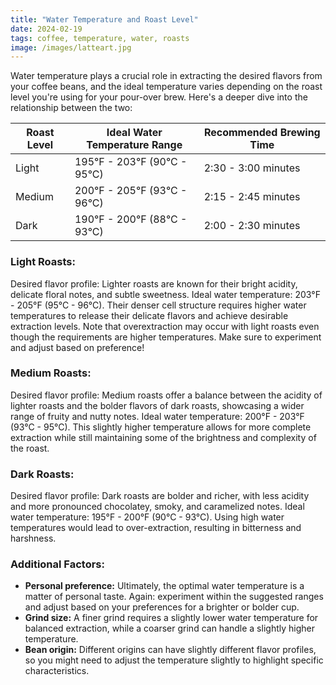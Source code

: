 ```yaml
---
title: "Water Temperature and Roast Level"
date: 2024-02-19
tags: coffee, temperature, water, roasts
image: /images/latteart.jpg
---
```


Water temperature plays a crucial role in extracting the desired flavors from your coffee beans, and the ideal temperature varies depending on the roast level you're using for your pour-over brew. Here's a deeper dive into the relationship between the two:

| Roast Level | Ideal Water Temperature Range | Recommended Brewing Time |
|---|---|---|
| Light | 195°F - 203°F (90°C - 95°C) | 2:30 - 3:00 minutes |
| Medium | 200°F - 205°F (93°C - 96°C) | 2:15 - 2:45 minutes |
| Dark | 190°F - 200°F (88°C - 93°C) | 2:00 - 2:30 minutes |

### **Light Roasts:**

Desired flavor profile: Lighter roasts are known for their bright acidity, delicate floral notes, and subtle sweetness.
Ideal water temperature: 203°F - 205°F (95°C - 96°C). Their denser cell structure requires higher water temperatures to release their delicate flavors and achieve desirable extraction levels.  Note that overextraction may occur with light roasts even though the requirements are higher temperatures.  Make sure to experiment and adjust based on preference!

### **Medium Roasts:**

Desired flavor profile: Medium roasts offer a balance between the acidity of lighter roasts and the bolder flavors of dark roasts, showcasing a wider range of fruity and nutty notes.
Ideal water temperature: 200°F - 203°F (93°C - 95°C). This slightly higher temperature allows for more complete extraction while still maintaining some of the brightness and complexity of the roast.

### **Dark Roasts:**

Desired flavor profile: Dark roasts are bolder and richer, with less acidity and more pronounced chocolatey, smoky, and caramelized notes.
Ideal water temperature: 195°F - 200°F (90°C - 93°C). Using high water temperatures would lead to over-extraction, resulting in bitterness and harshness.

### **Additional Factors:**

* **Personal preference:** Ultimately, the optimal water temperature is a matter of personal taste. Again: experiment within the suggested ranges and adjust based on your preferences for a brighter or bolder cup.
* **Grind size:** A finer grind requires a slightly lower water temperature for balanced extraction, while a coarser grind can handle a slightly higher temperature.
* **Bean origin:** Different origins can have slightly different flavor profiles, so you might need to adjust the temperature slightly to highlight specific characteristics.